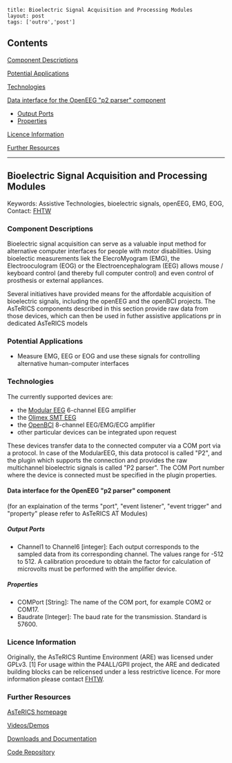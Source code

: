 ```
title: Bioelectric Signal Acquisition and Processing Modules
layout: post
tags: ['outro','post']
```
Contents
--------

[Component Descriptions](#Component_Descriptions)

[Potential Applications](#Potential_Applications)

[Technologies](#Technologies)

[Data interface for the OpenEEG "p2 parser" component](#Data_interface_for_the_OpenEEG_.22p2_parser.22_component)

-   [Output Ports](#Output_Ports)
-   [Properties](#Properties)

[Licence Information](#Licence_Information)

[Further Resources](#Further_Resources)

* * * * *

Bioelectric Signal Acquisition and Processing Modules
-----------------------------------------------------

Keywords: Assistive Technologies, bioelectric signals, openEEG, EMG, EOG, Contact: [FHTW](/FHTW "FHTW")

### Component Descriptions

Bioelectric signal acquisition can serve as a valuable input method for alternative computer interfaces for people with motor disabilities. Using bioelectic measurements liek the ElecroMyogram (EMG), the Electrooculogram (EOG) or the Electroencephalogram (EEG) allows mouse / keyboard control (and thereby full computer control) and even control of prosthesis or external appliances.

Several initiatives have provided means for the affordable acquisition of bioelectric signals, including the openEEG and the openBCI projects. The AsTeRICS components described in this section provide raw data from those devices, which can then be used in futher assistive applications pr in dedicated AsTeRICS models

### Potential Applications

-   Measure EMG, EEG or EOG and use these signals for controlling alternative human-computer interfaces

### Technologies

The currently supported devices are:

-   the [Modular EEG](http://openeeg.sourceforge.net/doc/modeeg/modeeg.html "http://openeeg.sourceforge.net/doc/modeeg/modeeg.html") 6-channel EEG amplifier
-   the [Olimex SMT EEG](https://www.olimex.com/Products/EEG/OpenEEG/EEG-SMT/open-source-hardware "https://www.olimex.com/Products/EEG/OpenEEG/EEG-SMT/open-source-hardware")
-   the [OpenBCI](http://www.openbci.com/ "http://www.openbci.com/") 8-channel EEG/EMG/ECG amplifier
-   other particular devices can be integrated upon request

These devices transfer data to the connected computer via a COM port via a protocol. In case of the ModularEEG, this data protocol is called "P2", and the plugin which supports the connection and provides the raw multichannel bioelectric signals is called "P2 parser". The COM Port number where the device is connected must be specified in the plugin properties.

#### Data interface for the OpenEEG "p2 parser" component

(for an explaination of the terms "port", "event listener", "event trigger" and "property" please refer to AsTeRICS AT Modules)

##### Output Ports

-   Channel1 to Channel6 [integer]: Each output corresponds to the sampled data from its corresponding channel. The values range for -512 to 512. A calibration procedure to obtain the factor for calculation of microvolts must be performed with the amplifier device.

##### Properties

-   COMPort [String]: The name of the COM port, for example COM2 or COM17.
-   Baudrate [Integer]: The baud rate for the transmission. Standard is 57600.

### Licence Information

Originally, the AsTeRICS Runtime Environment (ARE) was licensed under GPLv3. [1] For usage within the P4ALL/GPII project, the ARE and dedicated building blocks can be relicensed under a less restrictive licence. For more information please contact [FHTW](/FHTW "FHTW").

### Further Resources

[AsTeRICS homepage](http://www.asterics.eu/index.php?id=88 "http://www.asterics.eu/index.php?id=88")

[Videos/Demos](http://www.asterics.eu/index.php?id=55 "http://www.asterics.eu/index.php?id=55")

[Downloads and Documentation](http://www.asterics.eu/index.php?id=26 "http://www.asterics.eu/index.php?id=26")

[Code Repository](https://github.com/asterics/AsTeRICS "https://github.com/asterics/AsTeRICS")
